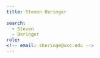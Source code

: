 ```yaml
---
title: Steven Beringer
 
search:
  - Steven
  - Beringer
role: 
<!-- email: sberinge@usc.edu -->
---
```

